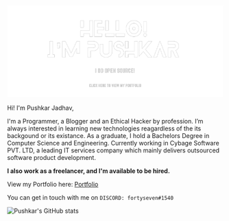 <p align="center"><a href="https://thefortyseven.dev/portfolio"><img src="banner-img.png" /></a></p>


Hi! I'm Pushkar Jadhav,   

I'm a Programmer, a Blogger and an Ethical Hacker by profession. I’m always interested in learning new technologies reagardless of the its backgound or its existance. As a graduate, I hold a Bachelors Degree in Computer Science and Engineering. Currently working in Cybage Software PVT. LTD, a leading IT services company which mainly delivers outsourced software product development.

**I also work as a freelancer, and I'm available to be hired.**

View my Portfolio here: [Portfolio](https://thefortyseven.dev/portfolio)

You can get in touch with me on `DISCORD: fortyseven#1540`

![Pushkar's GitHub stats](https://github-readme-stats.vercel.app/api?username=fortysev-en&show_icons=true)
